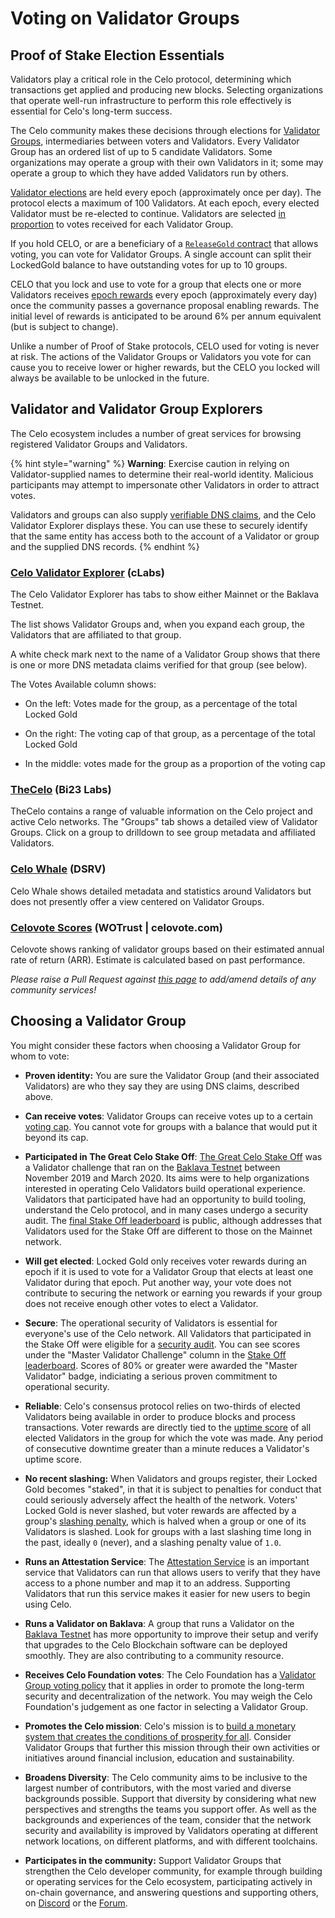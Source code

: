 # Voting on Validator Groups

## Proof of Stake Election Essentials

Validators play a critical role in the Celo protocol, determining which transactions get applied and producing new blocks. Selecting organizations that operate well-run infrastructure to perform this role effectively is essential for Celo's long-term success.

The Celo community makes these decisions through elections for [Validator Groups](../celo-codebase/protocol/proof-of-stake/validator-groups.md), intermediaries between voters and Validators. Every Validator Group has an ordered list of up to 5 candidate Validators. Some organizations may operate a group with their own Validators in it; some may operate a group to which they have added Validators run by others.

[Validator elections](../celo-codebase/protocol/proof-of-stake/validator-elections.md) are held every epoch (approximately once per day). The protocol elects a maximum of 100 Validators. At each epoch, every elected Validator must be re-elected to continue. Validators are selected [in proportion](../celo-codebase/protocol/proof-of-stake/validator-elections.md#Running-the-Election) to votes received for each Validator Group.

If you hold CELO, or are a beneficiary of a [`ReleaseGold` contract](release-gold.md) that allows voting, you can vote for Validator Groups. A single account can split their LockedGold balance to have outstanding votes for up to 10 groups.

CELO that you lock and use to vote for a group that elects one or more Validators receives [epoch rewards](../celo-codebase/protocol/proof-of-stake/epoch-rewards.md) every epoch (approximately every day) once the community passes a governance proposal enabling rewards. The initial level of rewards is anticipated to be around 6% per annum equivalent (but is subject to change).

Unlike a number of Proof of Stake protocols, CELO used for voting is never at risk. The actions of the Validator Groups or Validators you vote for can cause you to receive lower or higher rewards, but the CELO you locked will always be available to be unlocked in the future.

## Validator and Validator Group Explorers

The Celo ecosystem includes a number of great services for browsing registered Validator Groups and Validators.

{% hint style="warning" %}
**Warning**: Exercise caution in relying on Validator-supplied names to determine their real-world identity. Malicious participants may attempt to impersonate other Validators in order to attract votes.

Validators and groups can also supply [verifiable DNS claims](../operations-manual/validator-explorer.md), and the Celo Validator Explorer displays these. You can use these to securely identify that the same entity has access both to the account of a Validator or group and the supplied DNS records.
{% endhint %}

### [Celo Validator Explorer](https://validators.celo.org) (cLabs)

The Celo Validator Explorer has tabs to show either Mainnet or the Baklava Testnet.

The list shows Validator Groups and, when you expand each group, the Validators that are affiliated to that group.

A white check mark next to the name of a Validator Group shows that there is one or more DNS metadata claims verified for that group (see below).

The Votes Available column shows:

- On the left: Votes made for the group, as a percentage of the total Locked Gold

- On the right: The voting cap of that group, as a percentage of the total Locked Gold

- In the middle: votes made for the group as a proportion of the voting cap

### [TheCelo](https://thecelo.com) (Bi23 Labs)

TheCelo contains a range of valuable information on the Celo project and active Celo networks. The "Groups" tab shows a detailed view of Validator Groups. Click on a group to drilldown to see group metadata and affiliated Validators.

### [Celo Whale](https://celowhale.com) (DSRV)

Celo Whale shows detailed metadata and statistics around Validators but does not presently offer a view centered on Validator Groups.

### [Celovote Scores](https://celovote.com/scores) (WOTrust | celovote.com)

Celovote shows ranking of validator groups based on their estimated annual rate of return (ARR). Estimate is calculated based on past performance.

_Please raise a Pull Request against [this page](https://github.com/celo-org/celo-monorepo/blob/master/packages/docs/celo-holder-guide/voting-validators.md) to add/amend details of any community services!_

## Choosing a Validator Group

You might consider these factors when choosing a Validator Group for whom to vote:

- **Proven identity:** You are sure the Validator Group (and their associated Validators) are who they say they are using DNS claims, described above.

- **Can receive votes**: Validator Groups can receive votes up to a certain [voting cap](../celo-codebase/protocol/proof-of-stake/validator-elections.md#group-voting-caps). You cannot vote for groups with a balance that would put it beyond its cap.

- **Participated in The Great Celo Stake Off**: [The Great Celo Stake Off](https://forum.celo.org/t/the-great-celo-stake-off-the-details/136) was a Validator challenge that ran on the [Baklava Testnet](../getting-started/baklava-testnet.md) between November 2019 and March 2020. Its aims were to help organizations interested in operating Celo Validators build operational experience. Validators that participated have had an opportunity to build tooling, understand the Celo protocol, and in many cases undergo a security audit. The [final Stake Off leaderboard](https://docs.google.com/spreadsheets/d/e/2PACX-1vQwk10o6YV0uriR8LuYfLqB1irjmOX_-L6Jljn3BtKlmz_R_TsUU8aI-pMqGVlu4HQKIQlQaFkUhsyl/pubhtml?gid=1970613133&single=true) is public, although addresses that Validators used for the Stake Off are different to those on the Mainnet network.

- **Will get elected**: Locked Gold only receives voter rewards during an epoch if it is used to vote for a Validator Group that elects at least one Validator during that epoch. Put another way, your vote does not contribute to securing the network or earning you rewards if your group does not receive enough other votes to elect a Validator.

- **Secure**: The operational security of Validators is essential for everyone's use of the Celo network. All Validators that participated in the Stake Off were eligible for a [security audit](https://medium.com/celoorg/the-celo-Validator-community-security-audits-and-lessons-learned-e67b78cd4123). You can see scores under the "Master Validator Challenge" column in the [Stake Off leaderboard](https://docs.google.com/spreadsheets/d/e/2PACX-1vQwk10o6YV0uriR8LuYfLqB1irjmOX_-L6Jljn3BtKlmz_R_TsUU8aI-pMqGVlu4HQKIQlQaFkUhsyl/pubhtml?gid=1970613133&single=true). Scores of 80% or greater were awarded the "Master Validator" badge, indiciating a serious proven commitment to operational security.

- **Reliable**: Celo's consensus protocol relies on two-thirds of elected Validators being available in order to produce blocks and process transactions. Voter rewards are directly tied to the [uptime score](../celo-codebase/protocol/proof-of-stake/validator-rewards.md#calculating-uptime-score) of all elected Validators in the group for which the vote was made. Any period of consecutive downtime greater than a minute reduces a Validator's uptime score.

- **No recent slashing:** When Validators and groups register, their Locked Gold becomes "staked", in that it is subject to penalties for conduct that could seriously adversely affect the health of the network. Voters' Locked Gold is never slashed, but voter rewards are affected by a group's [slashing penalty](../celo-codebase/protocol/proof-of-stake/validator-rewards.md#calculating-slashing-penalty), which is halved when a group or one of its Validators is slashed. Look for groups with a last slashing time long in the past, ideally `0` (never), and a slashing penalty value of `1.0`.

- **Runs an Attestation Service**: The [Attestation Service](../celo-codebase/protocol/identity/README.md) is an important service that Validators can run that allows users to verify that they have access to a phone number and map it to an address. Supporting Validators that run this service makes it easier for new users to begin using Celo.

- **Runs a Validator on Baklava**: A group that runs a Validator on the [Baklava Testnet](../getting-started/baklava-testnet.md) has more opportunity to improve their setup and verify that upgrades to the Celo Blockchain software can be deployed smoothly. They are also contributing to a community resource.

- **Receives Celo Foundation votes**: The Celo Foundation has a [Validator Group voting policy](../operations-manual/celo-foundation-voting-policy.md) that it applies in order to promote the long-term security and decentralization of the network. You may weigh the Celo Foundation's judgement as one factor in selecting a Validator Group.

- **Promotes the Celo mission**: Celo's mission is to [build a monetary system that creates the conditions of prosperity for all](https://medium.com/celoorg/an-introductory-guide-to-celo-b185c62d3067). Consider Validator Groups that further this mission through their own activities or initiatives around financial inclusion, education and sustainability.

- **Broadens Diversity**: The Celo community aims to be inclusive to the largest number of contributors, with the most varied and diverse backgrounds possible. Support that diversity by considering what new perspectives and strengths the teams you support offer. As well as the backgrounds and experiences of the team, consider that the network security and availability is improved by Validators operating at different network locations, on different platforms, and with different toolchains.

- **Participates in the community:** Support Validator Groups that strengthen the Celo developer community, for example through building or operating services for the Celo ecosystem, participating actively in on-chain governance, and answering questions and supporting others, on [Discord](https://chat.celo.org) or the [Forum](https://forum.celo.org).
